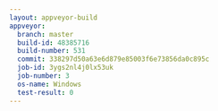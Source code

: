 ```yaml
---
layout: appveyor-build
appveyor:
  branch: master
  build-id: 48385716
  build-number: 531
  commit: 338297d50a63e6d879e85003f6e73856da0c895c
  job-id: 3ygs2nl4j0lx53uk
  job-number: 3
  os-name: Windows
  test-result: 0
---
```

